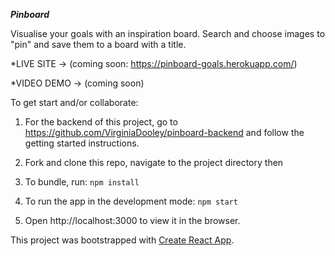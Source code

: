 ***Pinboard***

Visualise your goals with an inspiration board. Search and choose images to "pin" and save them to a board with a title.

*LIVE SITE -> (coming soon: https://pinboard-goals.herokuapp.com/)

*VIDEO DEMO -> (coming soon)

To get start and/or collaborate:

 1) For the backend of this project, go to https://github.com/VirginiaDooley/pinboard-backend and follow the getting started instructions.

 2) Fork and clone this repo, navigate to the project directory then

 3) To bundle, run: ```npm install```

 4) To run the app in the development mode: ```npm start```

 5) Open http://localhost:3000 to view it in the browser.

This project was bootstrapped with [Create React App](https://github.com/facebook/create-react-app).
